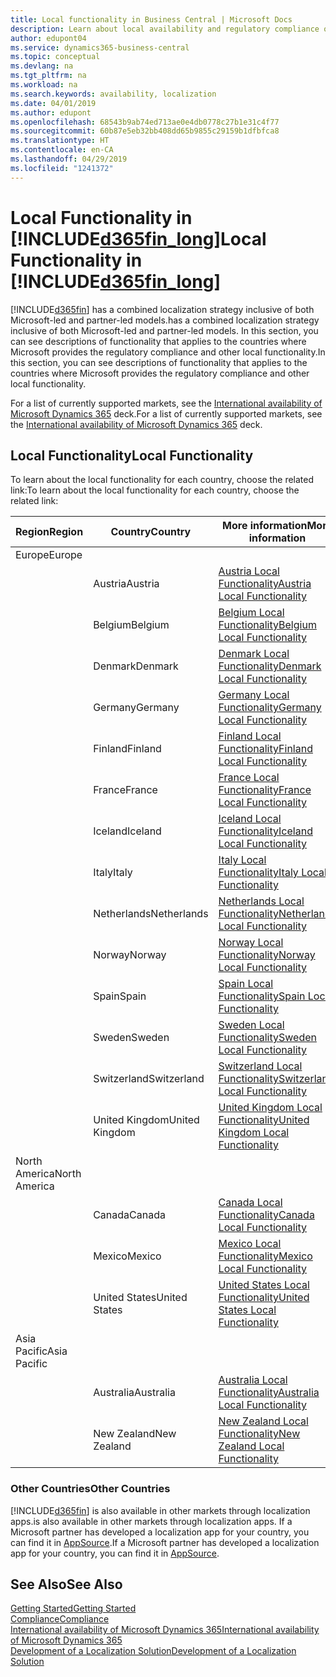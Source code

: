 ```yaml
---
title: Local functionality in Business Central | Microsoft Docs
description: Learn about local availability and regulatory compliance of Dynamics 365 Business Central.
author: edupont04
ms.service: dynamics365-business-central
ms.topic: conceptual
ms.devlang: na
ms.tgt_pltfrm: na
ms.workload: na
ms.search.keywords: availability, localization
ms.date: 04/01/2019
ms.author: edupont
ms.openlocfilehash: 68543b9ab74ed713ae0e4db0778c27b1e31c4f77
ms.sourcegitcommit: 60b87e5eb32bb408dd65b9855c29159b1dfbfca8
ms.translationtype: HT
ms.contentlocale: en-CA
ms.lasthandoff: 04/29/2019
ms.locfileid: "1241372"
---
```

# <a name="local-functionality-in-included365finlongincludesd365finlongmdmd"></a><span data-ttu-id="62893-103">Local Functionality in [!INCLUDE[d365fin_long](includes/d365fin_long_md.md)]</span><span class="sxs-lookup"><span data-stu-id="62893-103">Local Functionality in [!INCLUDE[d365fin_long](includes/d365fin_long_md.md)]</span></span>
[!INCLUDE[d365fin](includes/d365fin_md.md)] <span data-ttu-id="62893-104">has a combined localization strategy inclusive of both Microsoft-led and partner-led models.</span><span class="sxs-lookup"><span data-stu-id="62893-104">has a combined localization strategy inclusive of both Microsoft-led and partner-led models.</span></span> <span data-ttu-id="62893-105">In this section, you can see descriptions of functionality that applies to the countries where Microsoft provides the regulatory compliance and other local functionality.</span><span class="sxs-lookup"><span data-stu-id="62893-105">In this section, you can see descriptions of functionality that applies to the countries where Microsoft provides the regulatory compliance and other local functionality.</span></span>  

<span data-ttu-id="62893-106">For a list of currently supported markets, see the [International availability of Microsoft Dynamics 365](https://docs.microsoft.com/en-us/dynamics365/get-started/availability) deck.</span><span class="sxs-lookup"><span data-stu-id="62893-106">For a list of currently supported markets, see the [International availability of Microsoft Dynamics 365](https://docs.microsoft.com/en-us/dynamics365/get-started/availability) deck.</span></span>  

## <a name="local-functionality"></a><span data-ttu-id="62893-107">Local Functionality</span><span class="sxs-lookup"><span data-stu-id="62893-107">Local Functionality</span></span>
<span data-ttu-id="62893-108">To learn about the local functionality for each country, choose the related link:</span><span class="sxs-lookup"><span data-stu-id="62893-108">To learn about the local functionality for each country, choose the related link:</span></span>

| <span data-ttu-id="62893-109">Region</span><span class="sxs-lookup"><span data-stu-id="62893-109">Region</span></span> | <span data-ttu-id="62893-110">Country</span><span class="sxs-lookup"><span data-stu-id="62893-110">Country</span></span> | <span data-ttu-id="62893-111">More information</span><span class="sxs-lookup"><span data-stu-id="62893-111">More information</span></span> |
| --- | --- |--- |
| <span data-ttu-id="62893-112">Europe</span><span class="sxs-lookup"><span data-stu-id="62893-112">Europe</span></span> |  | |
|        | <span data-ttu-id="62893-113">Austria</span><span class="sxs-lookup"><span data-stu-id="62893-113">Austria</span></span> | [<span data-ttu-id="62893-114">Austria Local Functionality</span><span class="sxs-lookup"><span data-stu-id="62893-114">Austria Local Functionality</span></span>](localfunctionality/austria/austria-local-functionality.md) |
|        | <span data-ttu-id="62893-115">Belgium</span><span class="sxs-lookup"><span data-stu-id="62893-115">Belgium</span></span> |  [<span data-ttu-id="62893-116">Belgium Local Functionality</span><span class="sxs-lookup"><span data-stu-id="62893-116">Belgium Local Functionality</span></span>](localfunctionality/belgium/belgium-local-functionality.md) |
|        | <span data-ttu-id="62893-117">Denmark</span><span class="sxs-lookup"><span data-stu-id="62893-117">Denmark</span></span> | [<span data-ttu-id="62893-118">Denmark Local Functionality</span><span class="sxs-lookup"><span data-stu-id="62893-118">Denmark Local Functionality</span></span>](localfunctionality/denmark/denmark-local-functionality.md) |
|        | <span data-ttu-id="62893-119">Germany</span><span class="sxs-lookup"><span data-stu-id="62893-119">Germany</span></span> | [<span data-ttu-id="62893-120">Germany Local Functionality</span><span class="sxs-lookup"><span data-stu-id="62893-120">Germany Local Functionality</span></span>](localfunctionality/germany/germany-local-functionality.md) |
|        | <span data-ttu-id="62893-121">Finland</span><span class="sxs-lookup"><span data-stu-id="62893-121">Finland</span></span> | [<span data-ttu-id="62893-122">Finland Local Functionality</span><span class="sxs-lookup"><span data-stu-id="62893-122">Finland Local Functionality</span></span>](localfunctionality/finland/finland-local-functionality.md) |
|        | <span data-ttu-id="62893-123">France</span><span class="sxs-lookup"><span data-stu-id="62893-123">France</span></span> | [<span data-ttu-id="62893-124">France Local Functionality</span><span class="sxs-lookup"><span data-stu-id="62893-124">France Local Functionality</span></span>](localfunctionality/france/france-local-functionality.md) |
|        | <span data-ttu-id="62893-125">Iceland</span><span class="sxs-lookup"><span data-stu-id="62893-125">Iceland</span></span> | [<span data-ttu-id="62893-126">Iceland Local Functionality</span><span class="sxs-lookup"><span data-stu-id="62893-126">Iceland Local Functionality</span></span>](localfunctionality/iceland/iceland-local-functionality.md) |
|        | <span data-ttu-id="62893-127">Italy</span><span class="sxs-lookup"><span data-stu-id="62893-127">Italy</span></span> | [<span data-ttu-id="62893-128">Italy Local Functionality</span><span class="sxs-lookup"><span data-stu-id="62893-128">Italy Local Functionality</span></span>](localfunctionality/italy/italy-local-functionality.md) |
|        | <span data-ttu-id="62893-129">Netherlands</span><span class="sxs-lookup"><span data-stu-id="62893-129">Netherlands</span></span> | [<span data-ttu-id="62893-130">Netherlands Local Functionality</span><span class="sxs-lookup"><span data-stu-id="62893-130">Netherlands Local Functionality</span></span>](localfunctionality/netherlands/netherlands-local-functionality.md) |
|        | <span data-ttu-id="62893-131">Norway</span><span class="sxs-lookup"><span data-stu-id="62893-131">Norway</span></span> | [<span data-ttu-id="62893-132">Norway Local Functionality</span><span class="sxs-lookup"><span data-stu-id="62893-132">Norway Local Functionality</span></span>](localfunctionality/norway/norway-local-functionality.md) |
|        | <span data-ttu-id="62893-133">Spain</span><span class="sxs-lookup"><span data-stu-id="62893-133">Spain</span></span> | [<span data-ttu-id="62893-134">Spain Local Functionality</span><span class="sxs-lookup"><span data-stu-id="62893-134">Spain Local Functionality</span></span>](localfunctionality/spain/spain-local-functionality.md) |
|        | <span data-ttu-id="62893-135">Sweden</span><span class="sxs-lookup"><span data-stu-id="62893-135">Sweden</span></span> | [<span data-ttu-id="62893-136">Sweden Local Functionality</span><span class="sxs-lookup"><span data-stu-id="62893-136">Sweden Local Functionality</span></span>](localfunctionality/sweden/sweden-local-functionality.md) |
|        | <span data-ttu-id="62893-137">Switzerland</span><span class="sxs-lookup"><span data-stu-id="62893-137">Switzerland</span></span> | [<span data-ttu-id="62893-138">Switzerland Local Functionality</span><span class="sxs-lookup"><span data-stu-id="62893-138">Switzerland Local Functionality</span></span>](localfunctionality/switzerland/switzerland-local-functionality.md) |
|        | <span data-ttu-id="62893-139">United Kingdom</span><span class="sxs-lookup"><span data-stu-id="62893-139">United Kingdom</span></span> | [<span data-ttu-id="62893-140">United Kingdom Local Functionality</span><span class="sxs-lookup"><span data-stu-id="62893-140">United Kingdom Local Functionality</span></span>](localfunctionality/unitedkingdom/united-kingdom-local-functionality.md) |
| <span data-ttu-id="62893-141">North America</span><span class="sxs-lookup"><span data-stu-id="62893-141">North America</span></span> |       |  |
|        | <span data-ttu-id="62893-142">Canada</span><span class="sxs-lookup"><span data-stu-id="62893-142">Canada</span></span>|[<span data-ttu-id="62893-143">Canada Local Functionality</span><span class="sxs-lookup"><span data-stu-id="62893-143">Canada Local Functionality</span></span>](localfunctionality/canada/canada-local-functionality.md) |
|        | <span data-ttu-id="62893-144">Mexico</span><span class="sxs-lookup"><span data-stu-id="62893-144">Mexico</span></span> | [<span data-ttu-id="62893-145">Mexico Local Functionality</span><span class="sxs-lookup"><span data-stu-id="62893-145">Mexico Local Functionality</span></span>](localfunctionality/mexico/mexico-local-functionality.md) |
|        | <span data-ttu-id="62893-146">United States</span><span class="sxs-lookup"><span data-stu-id="62893-146">United States</span></span>|[<span data-ttu-id="62893-147">United States Local Functionality</span><span class="sxs-lookup"><span data-stu-id="62893-147">United States Local Functionality</span></span>](localfunctionality/unitedstates/united-states-local-functionality.md) |
| <span data-ttu-id="62893-148">Asia Pacific</span><span class="sxs-lookup"><span data-stu-id="62893-148">Asia Pacific</span></span> |       |  |
|        | <span data-ttu-id="62893-149">Australia</span><span class="sxs-lookup"><span data-stu-id="62893-149">Australia</span></span> | [<span data-ttu-id="62893-150">Australia Local Functionality</span><span class="sxs-lookup"><span data-stu-id="62893-150">Australia Local Functionality</span></span>](localfunctionality/australia/australia-local-functionality.md) |
|        | <span data-ttu-id="62893-151">New Zealand</span><span class="sxs-lookup"><span data-stu-id="62893-151">New Zealand</span></span> | [<span data-ttu-id="62893-152">New Zealand Local Functionality</span><span class="sxs-lookup"><span data-stu-id="62893-152">New Zealand Local Functionality</span></span>](localfunctionality/newzealand/new-zealand-local-functionality.md) |

### <a name="other-countries"></a><span data-ttu-id="62893-153">Other Countries</span><span class="sxs-lookup"><span data-stu-id="62893-153">Other Countries</span></span>
[!INCLUDE[d365fin](includes/d365fin_md.md)] <span data-ttu-id="62893-154">is also available in other markets through localization apps.</span><span class="sxs-lookup"><span data-stu-id="62893-154">is also available in other markets through localization apps.</span></span> <span data-ttu-id="62893-155">If a Microsoft partner has developed a localization app for your country, you can find it in [AppSource](https://appsource.microsoft.com/en-us/product/dynamics-365-business-central/).</span><span class="sxs-lookup"><span data-stu-id="62893-155">If a Microsoft partner has developed a localization app for your country, you can find it in [AppSource](https://appsource.microsoft.com/en-us/product/dynamics-365-business-central/).</span></span>

## <a name="see-also"></a><span data-ttu-id="62893-156">See Also</span><span class="sxs-lookup"><span data-stu-id="62893-156">See Also</span></span>
[<span data-ttu-id="62893-157">Getting Started</span><span class="sxs-lookup"><span data-stu-id="62893-157">Getting Started</span></span>](product-get-started.md)  
[<span data-ttu-id="62893-158">Compliance</span><span class="sxs-lookup"><span data-stu-id="62893-158">Compliance</span></span>](compliance/compliance-overview.md)  
[<span data-ttu-id="62893-159">International availability of Microsoft Dynamics 365</span><span class="sxs-lookup"><span data-stu-id="62893-159">International availability of Microsoft Dynamics 365</span></span>](https://docs.microsoft.com/en-us/dynamics365/get-started/availability)  
[<span data-ttu-id="62893-160">Development of a Localization Solution</span><span class="sxs-lookup"><span data-stu-id="62893-160">Development of a Localization Solution</span></span>](/dynamics365/business-central/dev-itpro/developer/readiness/readiness-develop-localization)  
